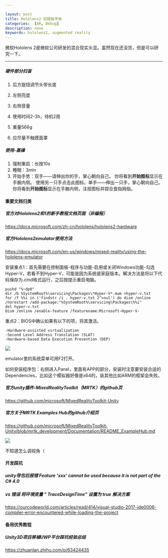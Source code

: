 ```yaml
---

layout: post
title: Hololens2 初探秘手册
categories:  [AR, Debug]
description: none
keywords: hololens2, augmented reality
---
```


微软Hololens 2是微软公司研发的混合现实头显。虽然现在还没货，但是可以研究一下。

------

##### 硬件部分扫盲

1. 后方旋钮调节头带长度

2. 左侧亮度

3. 右侧音量

4. 使用时间2-3h，待机2周

5. 重量566g

6. 应尽量不触摸面罩

   

##### 使用-基操

1. 强制重启：长按10s
2. 睡眠：3min
3. 开始手势：双手——请伸出你的手，掌心朝向自己。 你将看到**开始图标**显示在手腕内侧。 使用另一只手点击此图标。单手——伸出一只手，掌心朝向自己。 你将看到**开始图标**显示在手腕内侧，注视图标并捏合食指拇指。 



#### 重要文档归类

##### 官方对Hololens2和1的新手教程文档页面（非编程）

https://docs.microsoft.com/zh-cn/hololens/hololens2-hardware



##### 官方Hololens2emulator使用方法

https://docs.microsoft.com/en-us/windows/mixed-reality/using-the-hololens-emulator

安装重点1：首先需要在控制面板-程序与功能-启用或关闭Windows功能-勾选Hyper-V，若看不到Hyper-V，可能是因为系统是家庭版本。解决方法是将以下代码保存为.cmd格式运行，之后按提示重启电脑。

```shell
pushd "%~dp0"
dir /b %SystemRoot%\servicing\Packages\*Hyper-V*.mum >hyper-v.txt
for /f %%i in ('findstr /i . hyper-v.txt 2^>nul') do dism /online /norestart /add-package:"%SystemRoot%\servicing\Packages\%%i"
del hyper-v.txt
Dism /online /enable-feature /featurename:Microsoft-Hyper-V-
```

重点2：BIOS中确认如果有以下的项，将其激活。

```
-Hardware-assisted virtualization
-Second Level Address Translation (SLAT)
-Hardware-based Data Execution Prevention (DEP)
```

![](https://keenster-1300019754.cos.ap-shanghai-fsi.myqcloud.com/hololenstest1.png)

emulator里的系统菜单可用F2打开。

如何安装程序包：右侧进入Panel，里面有APP的部分，安装时注意要安装合适的Dependencies，比如这个模拟器好像是x64的，装其他比如ARM的框架会失败。



##### 官方unity插件-MixedRealityToolkit（MRTK）的github页

https://github.com/microsoft/MixedRealityToolkit-Unity



##### 官方关于MRTK Examples Hub的github介绍页

https://github.com/microsoft/MixedRealityToolkit-Unity/blob/mrtk_development/Documentation/README_ExampleHub.md

![](https://keenster-1300019754.cos.ap-shanghai-fsi.myqcloud.com/hololenstest02.png)

不知道怎么调视角（



#### 开发踩坑

##### unity导包后报错 Feature 'xxx' cannot be used because it is not part of the C# 4.0



##### vs 错误 将环境变量 " TraceDesignTime" 设置为 true 解决方案

https://ourcodeworld.com/articles/read/414/visual-studio-2017-ide0006-compiler-error-encountered-while-loading-the-project





#### 备用优秀教程

##### Unity3D项目移植UWP平台踩坑经验总结

https://zhuanlan.zhihu.com/p/63424435